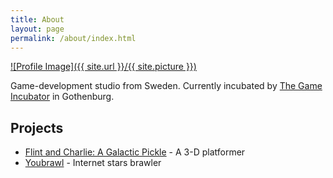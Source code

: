 ```yaml
---
title: About
layout: page
permalink: /about/index.html
---
```

<a href="{{ site.url }}">![Profile Image]({{ site.url }}/{{ site.picture }})</a>

<p>Game-development studio from Sweden. Currently incubated by
<a href="http://swedengamearena.com/business/incubator/">The Game Incubator</a>
in Gothenburg.</p>

<h2>Projects</h2>

<ul>
	<li><a href="http://flintandcharlie.com/">Flint and Charlie: A Galactic Pickle</a> - A 3-D platformer</li>
	<li><a href="http://youbrawl.com/">Youbrawl</a> - Internet stars brawler</li>
</ul>
